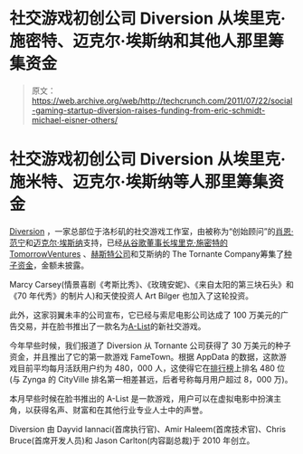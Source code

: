 # 社交游戏初创公司 Diversion 从埃里克·施密特、迈克尔·埃斯纳和其他人那里筹集资金

> 原文：<https://web.archive.org/web/http://techcrunch.com/2011/07/22/social-gaming-startup-diversion-raises-funding-from-eric-schmidt-michael-eisner-others/>

# 社交游戏初创公司 Diversion 从埃里克·施米特、迈克尔·埃斯纳等人那里筹集资金

[Diversion](https://web.archive.org/web/20230203094212/http://diversion.la/) ，一家总部位于洛杉矶的社交游戏工作室，由被称为“创始顾问”的[肖恩·范宁](https://web.archive.org/web/20230203094212/http://www.crunchbase.com/person/shawn-fanning)和[迈克尔·埃斯纳](https://web.archive.org/web/20230203094212/http://www.crunchbase.com/person/michael-eisner)支持，已经[从谷歌董事长埃里克·施密特的](https://web.archive.org/web/20230203094212/http://www.prweb.com/releases/2011/7/prweb8662390.htm) [TomorrowVentures](https://web.archive.org/web/20230203094212/http://www.crunchbase.com/financial-organization/tomorrow-ventures) 、[赫斯特公司](https://web.archive.org/web/20230203094212/http://www.crunchbase.com/company/hearstcorporation)和艾斯纳的 The Tornante Company筹集了[种子资金](https://web.archive.org/web/20230203094212/http://www.crunchbase.com/company/diversion)，金额未披露。

Marcy Carsey(情景喜剧《考斯比秀》、《玫瑰安妮》、《来自太阳的第三块石头》和《70 年代秀》的制片人)和天使投资人 Art Bilger 也加入了这轮投资。

此外，这家羽翼未丰的公司宣布，它已经与索尼电影公司达成了 100 万美元的广告交易，并在脸书推出了一款名为[A-List](https://web.archive.org/web/20230203094212/http://www.facebook.com/apps/application.php?id=179654738758987)的新社交游戏。

今年早些时候，我们报道了 Diversion 从 Tornante 公司获得了 30 万美元的种子资金，并且推出了它的第一款游戏 FameTown。根据 AppData 的数据，这款游戏目前平均每月活跃用户约为 480，000 人，这使得它在[排行榜](https://web.archive.org/web/20230203094212/http://appdata.com/leaderboard/apps?fanbase=0&metric_select=mau&page=12)上排名 480 位(与 Zynga 的 CityVille 排名第一相差甚远，后者号称每月用户超过 8，000 万)。

本月早些时候在脸书推出的 A-List 是一款游戏，用户可以在虚拟电影中扮演主角，以获得名声、财富和在其他行业专业人士中的声誉。

Diversion 由 Dayvid Iannaci(首席执行官)、Amir Haleem(首席技术官)、Chris Bruce(首席开发人员)和 Jason Carlton(内容副总裁)于 2010 年创立。